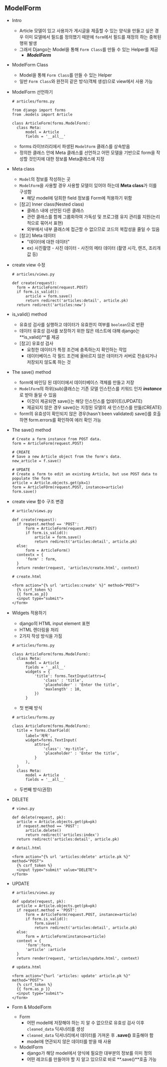 ## ModelForm

* Intro

  * Article 모델이 있고 사용자가 게시글을 제출할 수 있는 양식을 만들고 싶은 경우 이미 모델에서 필드를 정의했기 때문에 `form`에서 필드를 재정의 하는 중복된 행위 발생
  * 그래서 Django는 Model을 통해 `Form Class`를 만들 수 있는 Helper를 제공
    * ***ModelForm***

* ModelForm Class

  * Model을 통해 `Form Class`를 만들 수 있는 Helper
  * 일반 `Form Class`와 완전히 같은 방식(객체 생성)으로 view에서 사용 가능

* ModelForm 선언하기

  ```
  # articles/forms.py
  
  from django import forms
  from .models import Article
  
  class ArticleForm(forms.ModelForm):
  	class Meta:
  		model = Article
  		fields = '__all__'
  ```

  * forms 라이브러리에서 파생된 `ModelForm` 클래스를 상속받음
  * 정의한 클래스 안에 Meta 클래스를 선언하고 어떤 모델을 기반으로 form을 작성할 것인지에 대한 정보를 Meta클래스에 지정

* Meta class

  * `Model`의 정보를 작성하는 곳
  * `ModelForm`을 사용할 경우 사용할 모델이 있어야 하는데 **Meta class**가 이를 구성함
    * 해당 model에 덩희한 field 정보를 Form에 적용하기 위함
  * [참고] Inner class(Nested class)
    * 클래스 내에 선언된 다른 클래스
    * 관련 클래스를 함께 그룹화하여 가독성 및 프로그램 유지 관리를 지원(논리적으로 묶어서 표현)
    * 외부에서 내부 클래스에 접근할 수 없으므로 코드의 복잡성을 줄일 수 있음
  * [참고] Meta 데이터
    * "데이터에 대한 데이터"
    * ex) 사진촬영 - 사진 데이터 - 사진의 메타 데이터 (촬영 시각, 렌즈, 조리개 값 등)

* create view 수정

  ```
  # articles/views.py
  
  def create(request):
  	form = ArticleForm(request.POST)
  	if form.is_valid():
  		article = form.save()
  		return redirect('articles:detail', article.pk)
  	return redirect('articles:new')
  ```

* is_valid() method

  * 유효성 검사를 실행하고 데이터가 유효한지 여부를 `boolean`으로 반환
  * 데이터 유효성 검사를 보장하기 위한 많은 테스트에 대해 django는 **is_valid()**를 제공
  * [참고] 유효성 검사
    * 요청한 데이터가 특정 조건에 충족하는지 확인하는 작업
    * 데이터베이스 각 필드 조건에 올바르지 않은 데이터가 서버로 전송되거나 저장되지 않도록 하는 것

* The save() method

  * form에 바인딩 된 데이터에서 데이터베이스 객체를 만들고 저장
  * `ModelForm`의 하위(sub)클래스는 기존 모델 인스턴스를 키워드 인자 ***instance***로 받아 들일 수 있음
    * 이것이 제공되면 save()는 해당 인스턴스를 업데이트(UPDATE)
    * 제공되지 않은 경우 save()는 지정된 모델의 새 인스턴스를 만듦(CREATE)
  * form의 유효성이 확인되지 않은 경우(hasn't been validated) save()를 호출하면 form.errors를 확인하여 에러 확인 가능

* The save() method

  ```
  # Create a form instance from POST data.
  form = ArticleForm(request.POST)
  
  # CREATE
  # Save a new Article object from the form's data.
  new_article = f.save()
  
  # UPDATE
  # Create a form to edit an existing Article, but use POST data to populate the form
  article = Article.objects.get(pk=1)
  form = ArticleFOrm(request.POST, instance=article)
  form.save()
  ```

* create view 함수 구조 변경

  ```
  # article/views.py
  
  def create(request):
  	if request.method == 'POST':
  		form = ArticleForm(request.POST)
  		if form.is_valid():
  			article = form.save()
  			return redirect('articles:detail', article.pk)
  	else:
  		form = ArticleForm()
  	contextx = {
  		'form' : form,
  	}
  	return render(request, 'articles/create.html', context)
  ```

  ```
  # create.html
  
  <form action="{% url 'articles:create' %}" method="POST">
  	{% csrf_token %}
  	{{ form.as_p}}
  	<input type="submit">
  </form>
  ```

* WIdgets 적용하기

  * django의 HTML input element 표현
  * HTML 렌더링을 처리
  * 2가지 작성 방식을 가짐

  ```
  # articles/forms.py
  
  class ArticleForm(forms.ModelForm):
  	class Meta:
  		model = Article
  		fields = '__all__'
  		widgets = {
  			'title': forms.TextInput(attrs={
  				'class' : 'title',
  				'placeholder' : 'Enter the title',
  				'maxlength' : 10,
  			})
  		}
  ```

  * 첫 번째 방식

  ```
  # articles/forms.py
  
  class ArticleForm(forms.ModelForm):
  	title = forms.CharField(
  		label='제목',
  		widget=forms.TextInput(
  			attrs={
  				'class': 'my-title',
  				'placeholder' : 'Enter the title',
  			}
  		),
  	)
  	class Meta:
  		model = Article
  		fields = '__all__'
  ```

  * 두번째 방식(권장)

* DELETE

  ```
  # views.py
  
  def delete(request, pk):
  	article = Article.objects.get(pk=pk)
  	if request.method == 'POST':
  		article.delete()
  		return redirect('articles:index')
  	return redirect('articles:detail', article.pk)
  ```

  ```
  # detail.html
  
  <form action="{% url 'articles:delete' article.pk %}" method="POST">
  	{% csrf_token %}
  	<input type="submit" value="DELETE">
  </form>
  ```

* UPDATE

  ```
  # articles/views.py
  
  def update(request, pk):
  	article = Article.objects.get(pk=pk)
  	if request.method = 'POST':
  		form = ArticleForm(request.POST, instance=article)
  		if form.is_valid():
  			form.save()
  			return redirect('articles:detail', article.pk)
  	else:
  		form = ArticleForm(instance=article)
  	context = {
  		'form':form,
  		'article' :article
  	}
  	return render(request, 'articles/update.html', context)
  ```

  ```
  # updata.html
  
  <form action="{%url 'articles: update' article.pk %}" method="POST">
  	{% csrf_token %}
  	{{ form.as_p }}
  	<input type="submit">
  </form>
  ```

* Form & ModelForm

  * Form
    * 어떤 model에 저장해야 하는 지 알 수 없으므로 유효성 검사 이후 `cleaned_data` 딕셔너리를 생성
    * `cleaned_data` 딕셔너리에서 데이터를 가져온 후 **.save()** 호출해야 함
    * model에 연관되지 않은 데이터를 받을 때 사용
  * ModelForm
    * django가 해당 model에서 양식에 필요한 대부분의 정보를 이미 정의
    * 어떤 레코드를 만들어야 할 지 알고 있으므로 바로 **.save()**호출 가능